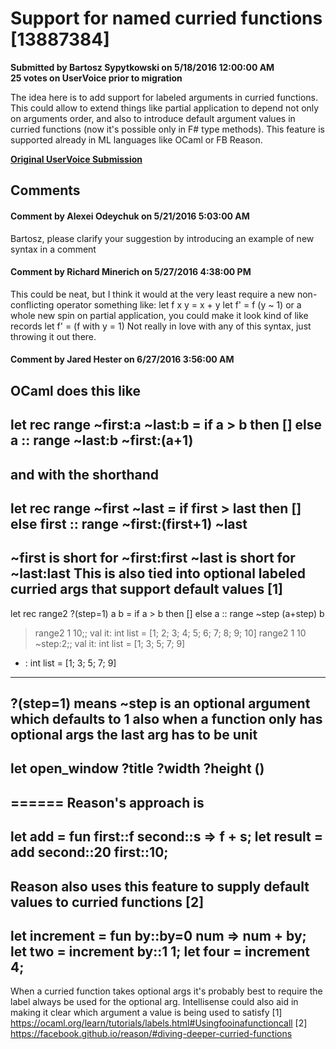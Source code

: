 # Support for named curried functions [13887384] #

**Submitted by Bartosz Sypytkowski on 5/18/2016 12:00:00 AM**  
**25 votes on UserVoice prior to migration**  

The idea here is to add support for labeled arguments in curried functions. This could allow to extend things like partial application to depend not only on arguments order, and also to introduce default argument values in curried functions (now it's possible only in F# type methods).
This feature is supported already in ML languages like OCaml or FB Reason.



**[Original UserVoice Submission](https://fslang.uservoice.com/forums/245727-f-language/suggestions/13887384)**


## Comments ##


#### Comment by Alexei Odeychuk on 5/21/2016 5:03:00 AM ####
Bartosz, please clarify your suggestion by introducing an example of new syntax in a comment


#### Comment by Richard Minerich on 5/27/2016 4:38:00 PM ####
This could be neat, but I think it would at the very least require a new non-conflicting operator something like:
let f x y = x + y
let f' = f (y ~ 1)
or a whole new spin on partial application, you could make it look kind of like records
let f' = (f with y = 1)
Not really in love with any of this syntax, just throwing it out there.


#### Comment by Jared Hester on 6/27/2016 3:56:00 AM ####
OCaml does this like
-------
let rec range ~first:a ~last:b =
if a > b then []
else a :: range ~last:b ~first:(a+1)
-------
and with the shorthand
-------
let rec range ~first ~last =
if first > last then []
else first :: range ~first:(first+1) ~last
-------
~first is short for ~first:first
~last is short for ~last:last
This is also tied into optional labeled curried args that support default values [1]
------
let rec range2 ?(step=1) a b =
if a > b then []
else a :: range ~step (a+step) b
> range2 1 10;;
val it: int list = [1; 2; 3; 4; 5; 6; 7; 8; 9; 10]
> range2 1 10 ~step:2;;
val it: int list = [1; 3; 5; 7; 9]
- : int list = [1; 3; 5; 7; 9]
------
?(step=1) means ~step is an optional argument which defaults to 1
also when a function only has optional args the last arg has to be unit
------
let open_window ?title ?width ?height ()
------
======
Reason's approach is
------
let add = fun first::f second::s => f + s;
let result = add second::20 first::10;
------
Reason also uses this feature to supply default values to curried functions [2]
------
let increment = fun by::by=0 num => num + by;
let two = increment by::1 1;
let four = increment 4;
------
When a curried function takes optional args it's probably best to require the label always
be used for the optional arg.
Intellisense could also aid in making it clear which argument a value is being used to satisfy
[1] https://ocaml.org/learn/tutorials/labels.html#Usingfooinafunctioncall
[2] https://facebook.github.io/reason/#diving-deeper-curried-functions

